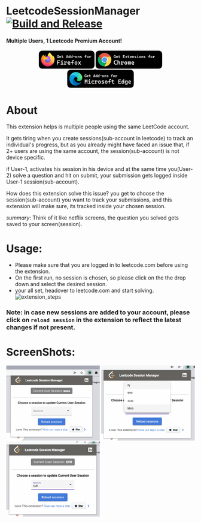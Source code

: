 # LeetcodeSessionManager [![Build and Release](https://github.com/pawanjenu/LeetcodeSessionManager/actions/workflows/main.yml/badge.svg?branch=master)](https://github.com/pawanjenu/LeetcodeSessionManager/actions/workflows/main.yml)
#### Multiple Users, 1 Leetcode Premium Account!
<p align="center">
  <a href="https://addons.mozilla.org/en-US/firefox/addon/leetsessionmanager/" target="_blank">
    <img width="149" height="48" src="badges/Firefox.png?raw=true">
  </a>
  <a href="https://chrome.google.com/webstore/detail/nophchlleabfnhjonhnhjiacdjhjkghb" target="_blank">
  <img width="178" height="48" src="badges/Chrome.png?raw=true">
  </a>
  <a href="https://microsoftedge.microsoft.com/addons/detail/jpijebggajegceaheogkhmmgdbfpbkla" target="_blank">
  <img width="178" height="48" src="badges/Edge.png?raw=true">
  </a>
</p>

# About
This extension helps is multiple people using the same LeetCode account.

It gets tiring when you create sessions(sub-account in leetcode) to track an individual's progress, but as you already might have faced an issue that, if 2+ users are using the same account, the session(sub-account) is not device specific.

if User-1, activates his session in his device and at the same time you(User-2) solve a question and hit on submit, your submission gets logged inside User-1 session(sub-account).

How does this extension solve this issue?
you get to choose the session(sub-account) you want to track your submissions, and this extension will make sure, its tracked inside your chosen session.

*summary*: Think of it like netflix screens, the question you solved gets saved to your screen(session).

# Usage:
* Please make sure that you are logged in to leetcode.com before using the extension.
* On the first run, no session is chosen, so please click on the the drop down and select the desired session.
* your all set, headover to leetcode.com and start solving.
![extension_steps](https://user-images.githubusercontent.com/30225325/148636930-6e37eaab-ebb2-4464-882d-359988eec111.gif)

### Note: in case new sessions are added to your account, please click on `reload session` in the extension to reflect the latest changes if not present.

# ScreenShots:
<img src="src/assets/screenshots/Screenshot-1.png" width="250" height="200" /> <img src="src/assets/screenshots/Screenshot-2.png" width="250" height="200" />  <img src="src/assets/screenshots/Screenshot-3.png" width="250" height="200" />
